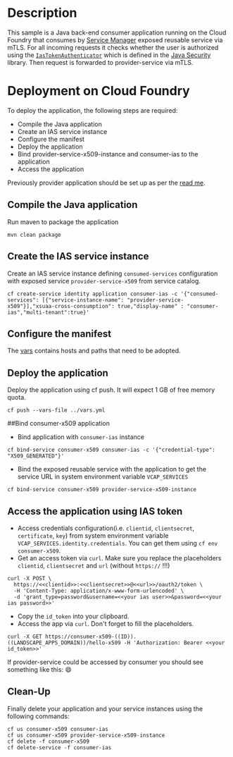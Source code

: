 # Description
This sample is a Java back-end consumer application running on the Cloud Foundry that consumes by [Service Manager](https://help.sap.com/viewer/09cc82baadc542a688176dce601398de/Cloud/en-US/3a27b85a47fc4dff99184dd5bf181e14.html) exposed reusable service via mTLS. For all incoming requests it checks whether the user is authorized using the 
[`IasTokenAuthenticator`](/java-security/src/main/java/com/sap/cloud/security/servlet) which is defined in the [Java Security](../../java-security/) library. Then request is forwarded to provider-service via mTLS.

# Deployment on Cloud Foundry
To deploy the application, the following steps are required:
- Compile the Java application
- Create an IAS service instance
- Configure the manifest
- Deploy the application    
- Bind provider-service-x509-instance and consumer-ias to the application
- Access the application

Previously provider application should be set up as per the [read me](../provider-x509/README.md).

## Compile the Java application
Run maven to package the application
```shell
mvn clean package
```

## Create the IAS service instance
Create an IAS service instance defining `consumed-services` configuration with exposed service `provider-service-x509` from service catalog.
```shell
cf create-service identity application consumer-ias -c '{"consumed-services": [{"service-instance-name": "provider-service-x509"}],"xsuaa-cross-consumption": true,"display-name" : "consumer-ias","multi-tenant":true}'
```

## Configure the manifest
The [vars](../../vars.yml) contains hosts and paths that need to be adopted.

## Deploy the application
Deploy the application using cf push. It will expect 1 GB of free memory quota.

```shell
cf push --vars-file ../vars.yml
```

##Bind consumer-x509 application
- Bind application with `consumer-ias` instance
```shell script
cf bind-service consumer-x509 consumer-ias -c '{"credential-type": "X509_GENERATED"}'
```
- Bind the exposed reusable service with the application to get the service URL in system environment variable `VCAP_SERVICES`
```shell script
cf bind-service consumer-x509 provider-service-x509-instance
```
## Access the application using IAS token
- Access credentials configuration(i.e. `clientid`, `clientsecret`, `certificate`, `key`) from system environment variable `VCAP_SERVICES.identity.credentials`. You can get them using `cf env consumer-x509`. 
- Get an access token via `curl`. Make sure you replace the placeholders `clientid`, `clientsecret` and `url` (without `https://` !!!) 

```
curl -X POST \
  https://<<clientid>>:<<clientsecret>>@<<url>>/oauth2/token \
  -H 'Content-Type: application/x-www-form-urlencoded' \
  -d 'grant_type=password&username=<<your ias user>>&password=<<your ias password>>'
```
- Copy the `id_token` into your clipboard.
- Access the app via `curl`. Don't forget to fill the placeholders.
```shell script
curl -X GET https://consumer-x509-((ID)).((LANDSCAPE_APPS_DOMAIN))/hello-x509 -H 'Authorization: Bearer <<your id_token>>'
```

If provider-service could be accessed by consumer you should see something like this:
:smile:

## Clean-Up
Finally delete your application and your service instances using the following commands:
```
cf us consumer-x509 consumer-ias
cf us consumer-x509 provider-service-x509-instance
cf delete -f consumer-x509
cf delete-service -f consumer-ias
```
